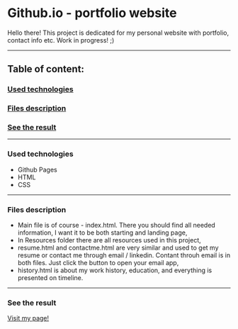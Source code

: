 # Github.io - portfolio website 
Hello there! This project is dedicated for my personal website with portfolio, contact info etc. 
Work in progress! ;)

---

## Table of content:

### [Used technologies](#used-technologies)
### [Files description](#files-description)
### [See the result](#see-the-result)

***

### Used technologies
- Github Pages
- HTML
- CSS

---

### Files description
- Main file is of course - index.html. There you should find all needed information, I want it to be both starting and landing page,
- In Resources folder there are all resources used in this project,
- resume.html and contactme.html are very similar and used to get my resume or contact me through email / linkedin. Contant throuh email is in both files. Just click the button to open your email app,
- history.html is about my work history, education, and everything is presented on timeline.

***

### See the result
[Visit my page!](https://mrgerlach.github.io)
